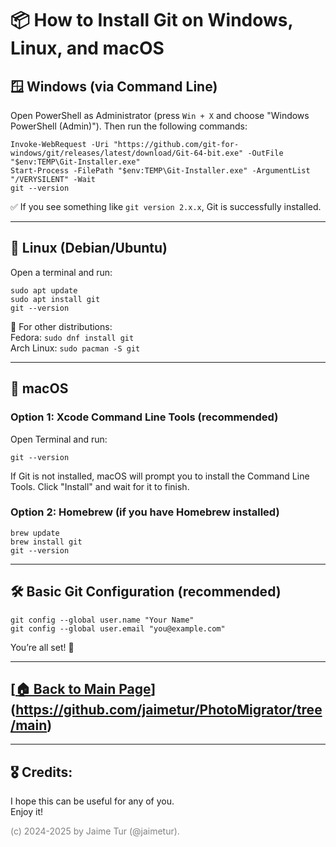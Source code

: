 # 📦 How to Install Git on Windows, Linux, and macOS

## 🪟 Windows (via Command Line)

Open PowerShell as Administrator (press `Win + X` and choose "Windows PowerShell (Admin)"). Then run the following commands:

```
Invoke-WebRequest -Uri "https://github.com/git-for-windows/git/releases/latest/download/Git-64-bit.exe" -OutFile "$env:TEMP\Git-Installer.exe"
Start-Process -FilePath "$env:TEMP\Git-Installer.exe" -ArgumentList "/VERYSILENT" -Wait
git --version
```

✅ If you see something like `git version 2.x.x`, Git is successfully installed.

---

## 🐧 Linux (Debian/Ubuntu)

Open a terminal and run:

```
sudo apt update
sudo apt install git
git --version
```

📌 For other distributions:  
Fedora: `sudo dnf install git`  
Arch Linux: `sudo pacman -S git`

---

## 🍎 macOS

### Option 1: Xcode Command Line Tools (recommended)

Open Terminal and run:

```
git --version
```

If Git is not installed, macOS will prompt you to install the Command Line Tools. Click "Install" and wait for it to finish.

### Option 2: Homebrew (if you have Homebrew installed)

```
brew update
brew install git
git --version
```

---

## 🛠️ Basic Git Configuration (recommended)

```
git config --global user.name "Your Name"
git config --global user.email "you@example.com"
```

You’re all set! 🚀

---

## [[🏠 Back to Main Page](https://github.com/jaimetur/PhotoMigrator/tree/main/README.md)](https://github.com/jaimetur/PhotoMigrator/tree/main)


---
## 🎖️ Credits:
I hope this can be useful for any of you.  
Enjoy it!

<span style="color:grey">(c) 2024-2025 by Jaime Tur (@jaimetur).</span> 